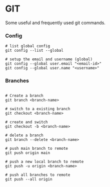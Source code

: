 # GIT
Some useful and frequently used git commands.

### Config
```git
# list global config
git config --list --global

# setup the email and username (global)
git config --global user.email "<email-id>"
git config --global user.name "<username>" 
```

### Branches 
```git

# Create a branch
git branch <branch-name>

# switch to a existing branch
git checkout <branch-name>

# create and switch
git checkout -b <branch-name>

# delete a branch
git branch --delete <branch-name>

# push main branch to remote
git push origin main

# push a new local branch to remote
git push -u origin <branch-name>

# push all branches to remote
git push --all origin
```